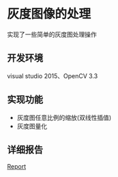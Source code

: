# 灰度图像的处理
实现了一些简单的灰度图处理操作
## 开发环境
visual studio 2015、OpenCV 3.3
## 实现功能
- 灰度图任意比例的缩放(双线性插值)
- 灰度图量化
## 详细报告
[Report]()